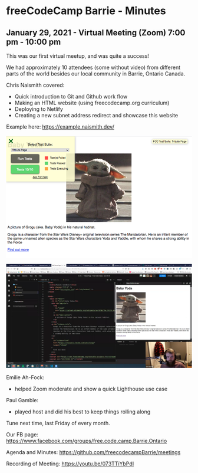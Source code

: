 # freeCodeCamp Barrie - Minutes
## January 29, 2021 - Virtual Meeting (Zoom) 7:00 pm - 10:00 pm

This was our first virtual meetup, and was quite a success!

We had approximately 10 attendees (some without video) from different parts of the world besides our local community in Barrie, Ontario Canada.

Chris Naismith covered:
- Quick introduction to Git and Github work flow
- Making an HTML website (using freecodecamp.org curriculum)
- Deploying to Netlify
- Creating a new subnet address redirect and showcase this website

Example here: https://example.naismith.dev/

![alt text](https://github.com/freecodecampBarrie/meetings/blob/master/2021/v1_2021/artifacts/example_screen_shot_01.png "Example Screen shot 1")

![alt text](https://github.com/freecodecampBarrie/meetings/blob/master/2021/v1_2021/artifacts/example_screen_shot_02.png "Example Screen shot 2")


Emilie Ah-Fock:
- helped Zoom moderate and show a quick Lighthouse use case

Paul Gamble:
- played host and did his best to keep things rolling along

Tune next time, last Friday of every month.

Our FB page: https://www.facebook.com/groups/free.code.camp.Barrie.Ontario

Agenda and Minutes: https://github.com/freecodecampBarrie/meetings

Recording of Meeting: https://youtu.be/073TTiYbPdI
